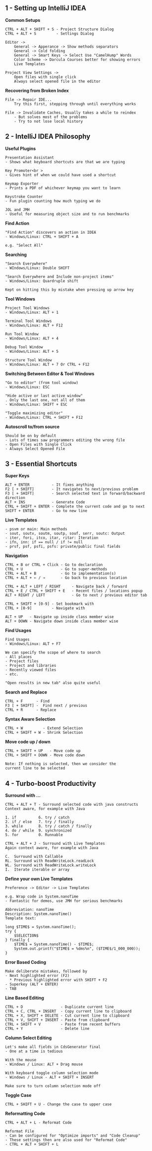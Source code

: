 ## 1 - Setting up IntelliJ IDEA

**Common Setups**

    CTRL + ALT + SHIFT + S - Project Structure Dialog
    CTRL + ALT + S         - Settings Dialog

    Editor ->
        General -> Apperance -> Show methods separators
        General -> Cold folding
        General -> Smart Keys -> Select Use "CamelHump" Words
        Color Scheme -> Darcula Courses better for showing errors
        Live Templates
		
	Project View Settings ->
	    Open files with single click
        Always select opened file in the editor		

**Recovering from Broken Index**

    File -> Repair IDE...
        Try this first, stepping through until everything works

    File -> Invalidate Caches, Usually takes a while to reindex
        - But solves most of the problems
        - Try to not lose local history

## 2 - IntelliJ IDEA Philosophy

**Useful Plugins**

    Presentation Assistant
    - Shows what keyboard shortcuts are that we are typing
	
    Key Promoter<br >
    - Gives hint of when we could have used a shortcut
	
    Keymap Exporter
    - Prints a PDF of whichever keymap you want to learn
	
    Keystroke Counter
    - Fun plugin counting how much typing we do
	
    JOL and JMH
    - Useful for measuring object size and to run benchmarks

**Find Action**

    "Find Action" discovers an action in IDEA
    - Windows/Linux: CTRL + SHIFT + A
	
    e.g. "Select All"

**Searching**

    "Search Everywhere"
	- WIndows/Linux: Double SHIFT
	
	"Search Everywhere and Include non-project items"
	- Windows/Linux: Quardruple shift
	
	Kept on hitting this by mistake when pressing up arrow key

**Tool Windows**

    Project Tool Windows
	- Windows/Linux: ALT + 1
	
	Terminal Tool Windows
	- Windows/Linux: ALT + F12
	
	Run Tool Window
	- Windows/Linux: ALT + 4
	
	Debug Tool Window
	- Windows/Linux: ALT + 5
	
	Structure Tool Window
	- Windows/Linux: ALT + 7 Or CTRL + F12

**Switching Between Editor & Tool Windows**

    "Go to editor" (from tool window)
	- Windows/Linux: ESC
	
	"Hide active or last active window"
	. Only the last one, not all of them
	- Windows/Linux: SHIFT + ESC
	
	"Toggle maximizing editor"
	- Windows/Linux: CTRL + SHIFT + F12

**Autoscroll to/from source**

    Should be on by default
	- Lots of times saw programmers editing the wrong file
	- Open Files with Single Click
	- Always Select Opened File

## 3 - Essential Shortcuts

**Super Keys**

	ALT + ENTER          - It fixes anything	
	F2 [ + SHIFT]        - It navigates to next/previous problem	
	F3 [ + SHIFT]        - Search selected text in forward/backward direction
    ALT + INS            - Generate Code
    CTRL + SHIFT + ENTER - Complete the current code and go to next
    SHIFT + ENTER        - Go to new line

**Live Templates**

    - psvm or main: Main methods
	- sout, soutv, soutm, soutp, souf, serr, soutc: Output
	- iter, fori, itco, itar, ritar: Iteration
	- ifn, inn: if == null / if != null
	- prsf, psf, psfi, psfs: private/public final fields

**Navigation**

    CTRL + B or CTRL + Click - Go to declaration
	CTRL + U                 - Go to super-methods
	CTRL + ALT + B           - Go to implementation(s)
	CTRL + ALT + ← / →       - Go back to previous location
	
	CTRL + ALT + LEFT / RIGHT     - Navigate back / forward
	CTRL + E / CTRL + SHIFT + E   - Recent files / locations popup
	ALT + RIGHT / LEFT            - Go to next / previous editor tab
	
	CTRL + SHIFT + [0-9] - Set bookmark with
	CTRL + [0-9]         - Navigate with

	ALT + UP   - Navigate up inside class member wise 
	ALT + DOWN - Navigate down inside class member wise

**Find Usages**

    Find Usages
	- Windows/Linux: ALT + F7
	
	We can specify the scope of where to search
	- All places
	- Project files
	- Project and libraries
	- Recently viewed files
	- etc.
	
	"Open results in new tab" also quite useful

**Search and Replace**

    CTRL + F      - Find
	F3 [ + SHIFT] -  Find next / previous
	CTRL + R      - Replace

**Syntax Aware Selection**

    CTRL + W         - Extend Selection
	CTRL + SHIFT + W - Shrink Selection

**Move code up / down**

    CTRL + SHIFT + UP   - Move code up
	CTRL + SHIFT + DOWN - Move code down
	
	Note: If nothing is selected, then we consider the
	current line to be selected

## 4 - Turbo-boost Productivity

**Surround with ...**

    CTRL + ALT + T - Surround selected code with java constructs	
	Context aware, for example with Java
	
	1. if          6. try / catch
	2. if / else   7. try / finally
	3. while       8. try / catch / finally
	4. do / while  9. synchronized
	5. for         0. Runnable
	
    CTRL + ALT + J - Surround with Live Templates
	Again context aware, for example with Java
	
	C.  Surround with Callable
	RL. Surround with ReadWriteLock.readLock
	WL. Surround with ReadWriteLock.writeLock
	I.  Iterate iterable or array
	
**Define your own Live Templates**

    Preference -> Editor -> Live Templates
	
	e.g. Wrap code in System.nanoTime
	- Fantastic for demos, use JMH for serious benchmarks
	
	Abbreviation: nanoTime
	Description: System.nanoTime()
	Template text:
	
	long $TIME$ = System.nanoTime();
	try {
	    $SELECTION$
	} finally {
	    $TIME$ = System.nanoTime() - $TIME$;
		System.out.printf("$TIME$ = %dms%n", ($TIME$/1_000_000));
	}
	
**Error Based Coding**

    Make deliberate mistakes, followed by
    - Next highlighted error (F2)
      * Previous highlighted error with SHIFT + F2
	- Superkey (ALT + ENTER)
	- TAB
	
**Line Based Editing**

    CTRL + D                 - Duplicate current line
	CTRL + C, CTRL + INSERT  - Copy current line to clipboard
	CTRL + X, SHIFT + DELETE - Cut current line to clipboard
	CTRL + V, SHIFT + INSERT - Paste from clipboard
	CTRL + SHIFT + V         - Paste from recent buffers
	CTRL + Y                 - Delete line
	
**Column Select Editing**

    Let's make all fields in CdsGenerator final
	- One at a time is tedious
	
	With the mouse
	- Windows / Linux: ALT + Drag mouse
	
	With keyboard toggle column selection mode
	- Windows / Linux - ALT + SHIFT + INSERT
	
	Make sure to turn column selection mode off
	
**Toggle Case**

    CTRL + SHIFT + U - Change the case to upper case
	
**Reformatting Code**

    CTRL + ALT + L - Reformat Code
	
	Reformat File
	- Can be configured for "Optimize imports" and "Code Cleanup"
	- These settings then are also used for "Reformat Code"
	- CTRL + ALT + SHIFT + L
